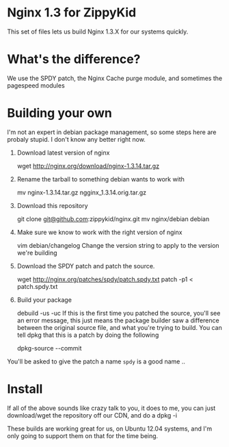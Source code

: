Nginx 1.3 for ZippyKid
======================

This set of files lets us build Nginx 1.3.X for our systems quickly. 

What's the difference?
=====================

We use the SPDY patch, the Nginx Cache purge module, and sometimes the pagespeed modules 

Building your own
=================

I'm not an expert in debian package management, so some steps here are probaly
stupid. I don't know any better right now. 

1. Download latest version of nginx

    wget http://nginx.org/download/nginx-1.3.14.tar.gz

2. Rename the tarball to something debian wants to work with

    mv nginx-1.3.14.tar.gz ngginx_1.3.14.orig.tar.gz

3. Download this repository
    
    git clone git@github.com:zippykid/nginx.git
    mv nginx/debian debian

4. Make sure we know to work with the right version of nginx

    vim debian/changelog
Change the version string to apply to the version we're building

5. Download the SPDY patch and patch the source. 
    
    wget http://nginx.org/patches/spdy/patch.spdy.txt
    patch -p1 < patch.spdy.txt

6. Build your package 

    debuild -us -uc
If this is the first time you patched the source, you'll see an error message,
this just means the package builder saw a difference between the original
source file, and what you're trying to build. You can tell dpkg that this
is a patch by doing the following

    dpkg-source --commit

You'll be asked to give the patch a name ```spdy``` is a good name .. 

Install
=======

If all of the above sounds like crazy talk to you, it does to me, you can just
download/wget the repository off our CDN, and do a dpkg -i 

These builds are working great for us, on Ubuntu 12.04 systems, and I'm only
going to support them on that for the time being.   

   
